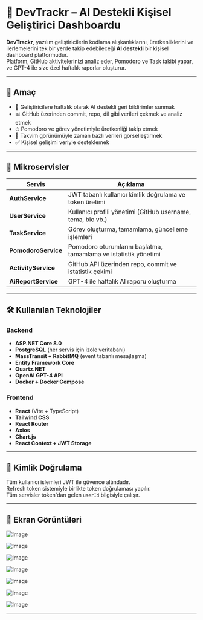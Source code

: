# 🚀 DevTrackr – AI Destekli Kişisel Geliştirici Dashboardu

**DevTrackr**, yazılım geliştiricilerin kodlama alışkanlıklarını, üretkenliklerini ve ilerlemelerini tek bir yerde takip edebileceği **AI destekli** bir kişisel dashboard platformudur.  
Platform, GitHub aktivitelerinizi analiz eder, Pomodoro ve Task takibi yapar, ve GPT-4 ile size özel haftalık raporlar oluşturur.

---

## 🎯 Amaç

- 🧠 Geliştiricilere haftalık olarak AI destekli geri bildirimler sunmak  
- 📊 GitHub üzerinden commit, repo, dil gibi verileri çekmek ve analiz etmek  
- ⏱ Pomodoro ve görev yönetimiyle üretkenliği takip etmek  
- 📅 Takvim görünümüyle zaman bazlı verileri görselleştirmek  
- ✅ Kişisel gelişimi veriyle desteklemek

---

## 🧩 Mikroservisler

| Servis                        | Açıklama                                                                 |
|------------------------------|--------------------------------------------------------------------------|
| **AuthService**              | JWT tabanlı kullanıcı kimlik doğrulama ve token üretimi                 |
| **UserService**              | Kullanıcı profili yönetimi (GitHub username, tema, bio vb.)             |
| **TaskService**              | Görev oluşturma, tamamlama, güncelleme işlemleri                        |
| **PomodoroService**          | Pomodoro oturumlarını başlatma, tamamlama ve istatistik yönetimi        |
| **ActivityService**          | GitHub API üzerinden repo, commit ve istatistik çekimi                  |
| **AiReportService**          | GPT-4 ile haftalık AI raporu oluşturma                                  |

---

## 🛠️ Kullanılan Teknolojiler

### Backend
- **ASP.NET Core 8.0**
- **PostgreSQL** (her servis için izole veritabanı)
- **MassTransit + RabbitMQ** (event tabanlı mesajlaşma)
- **Entity Framework Core**
- **Quartz.NET**
- **OpenAI GPT-4 API**
- **Docker + Docker Compose**

### Frontend
- **React** (Vite + TypeScript)
- **Tailwind CSS**
- **React Router**
- **Axios**
- **Chart.js**
- **React Context + JWT Storage**

---

## 🔐 Kimlik Doğrulama

Tüm kullanıcı işlemleri JWT ile güvence altındadır.  
Refresh token sistemiyle birlikte token doğrulaması yapılır.  
Tüm servisler token'dan gelen `userId` bilgisiyle çalışır.

---

## 📸 Ekran Görüntüleri


![Image](https://github.com/user-attachments/assets/26e21c71-b2d6-42b1-a0cc-34c0c33025ea)

![Image](https://github.com/user-attachments/assets/19a03c0a-5820-428d-94d1-3beb3ad92677)

![Image](https://github.com/user-attachments/assets/66d7e6e1-5e26-4983-8931-bd8fd55d58ec)


![Image](https://github.com/user-attachments/assets/d78ab99d-a7e8-4806-a96f-cbfaa9f7ba6e)


![Image](https://github.com/user-attachments/assets/40632898-739b-4979-85f2-d16247ba15c0)

![Image](https://github.com/user-attachments/assets/a3f640bd-1ee9-4a2c-83c2-ab627b843f49)

![Image](https://github.com/user-attachments/assets/19cde80a-a8c5-4e02-bae0-8f64e88568dd)

---

